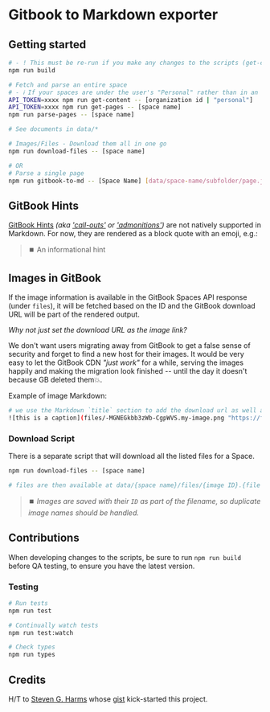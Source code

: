 # Gitbook to Markdown exporter

## Getting started

```bash
# - ! This must be re-run if you make any changes to the scripts (get-content.ts, parse-pages.ts, etc)
npm run build

# Fetch and parse an entire space
# - ℹ️ If your spaces are under the user's "Personal" rather than in an organization, use "personal" as the organization id.
API_TOKEN=xxxx npm run get-content -- [organization id | "personal"]
API_TOKEN=xxxx npm run get-pages -- [space name]
npm run parse-pages -- [space name]

# See documents in data/*

# Images/Files - Download them all in one go
npm run download-files -- [space name]

# OR
# Parse a single page
npm run gitbook-to-md -- [Space Name] [data/space-name/subfolder/page.json]
```

## GitBook Hints

[GitBook Hints](https://docs.gitbook.com/content-creation/blocks/hint) _(aka ['call-outs'](https://docs.readme.com/rdmd/docs/callouts) or ['admonitions'](https://squidfunk.github.io/mkdocs-material/reference/admonitions/))_ are not natively supported in Markdown. For now, they are rendered as a block quote with an emoji, e.g.:

> ⏹️ An informational hint

## Images in GitBook

If the image information is available in the GitBook Spaces API response (under `files`), it will be fetched based on the ID and the GitBook download URL will be part of the rendered output.

_Why not just set the download URL as the image link?_

We don't want users migrating away from GitBook to get a false sense of security and forget to find a new host for their images. It would be very easy to let the GitBook CDN _"just work"_ for a while, serving the images happily and making the migration look finished -- until the day it doesn't because GB deleted them💥.

Example of image Markdown:

```bash
# we use the Markdown `title` section to add the download url as well as local image path & retain the caption
![this is a caption](files/-MGNEGkbb3zWb-CgpWVS.my-image.png "https://files.gitbook.com/v0/b/gitbook-legacy-files/o/assets%2F-M9QNJLU2f5V-QClWeyJ%2F-MGNDIT-xVrbs3pSkW6r%2F-MGNEGkbb3zWb-CgpWVS%2Fmy-image.png?alt=media&token=7879f2b5-9174-4847-a129-11e88ff2dc25")
```

### Download Script

There is a separate script that will download all the listed files for a Space.

```bash
npm run download-files -- [space name]

# files are then available at data/{space name}/files/{image ID}.{file name}.{extension}
```

> ⏹️ _Images are saved with their `ID` as part of the filename, so duplicate image names should be handled._

## Contributions

When developing changes to the scripts, be sure to run `npm run build` before QA testing, to ensure you have the latest version.

### Testing

```bash
# Run tests
npm run test

# Continually watch tests
npm run test:watch

# Check types
npm run types
```

## Credits

H/T to [Steven G. Harms](https://gist.github.com/sgharms) whose [gist](https://gist.github.com/sgharms/cb9451b35dfa88543f5c62694aa07c03) kick-started this project.
